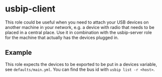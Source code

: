 # usbip-client

This role could be useful when you need to attach your USB devices on another machine in your network, e.g. a device with radio that needs to be placed in a central place.
Use it in combination with the usbip-server role for the machine that actually has the devices plugged in.

## Example

This role expects the devices to be exported to be put in a devices variable, see `defaults/main.yml`.
You can find the bus id with `usbip list -r <host>`.

